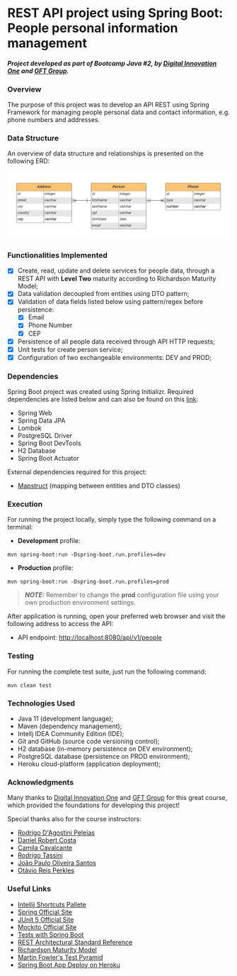 # REST API project using Spring Boot: People personal information management

#### **_Project developed as part of Bootcamp Java #2, by <a href="https://digitalinnovation.one/">Digital Innovation One</a> and <a href="https://www.linkedin.com/company/gft-group/">GFT Group</a>._**

### Overview

The purpose of this project was to develop an API REST using Spring Framework for managing people personal data and contact information, e.g. phone numbers and addresses.

### Data Structure

An overview of data structure and relationships is presented on the following ERD:

![ERD of people data](./img/erd-people-db.png)

### Functionalities Implemented

- [x] Create, read, update and delete services for people data, through a REST API with **Level Two** maturity according to Richardson Maturity Model;
- [x] Data validation decoupled from entities using DTO pattern;
- [x] Validation of data fields listed below using pattern/regex before persistence:
  - [x] Email
  - [x] Phone Number
  - [x] CEP
- [x] Persistence of all people data received through API HTTP requests;
- [x] Unit tests for create person service;
- [x] Configuration of two exchangeable environments: DEV and PROD;

### Dependencies

Spring Boot project was created using Spring Initializr. Required dependencies are listed below and can also be found on this [link](https://start.spring.io/#!type=maven-project&language=java&platformVersion=2.5.2.RELEASE&packaging=jar&jvmVersion=11&groupId=com.projects.dev.tulio&artifactId=simple-res-crud-api&name=simple-res-crud-api&description=Simple%20resource%20CRUD%20API%20using%20Spring%20Boot&packageName=com.projects.dev.tulio.simple-res-crud-api&dependencies=devtools,lombok,web,data-jpa,actuator,h2):
- Spring Web
- Spring Data JPA
- Lombok
- PostgreSQL Driver
- Spring Boot DevTools
- H2 Database
- Spring Boot Actuator

External dependencies required for this project:
- [Mapstruct](https://mapstruct.org/) (mapping between entities and DTO classes)

### Execution

For running the project locally, simply type the following command on a terminal:

- **Development** profile:
```shell script
mvn spring-boot:run -Dspring-boot.run.profiles=dev
```

- **Production** profile:
```shell script
mvn spring-boot:run -Dspring-boot.run.profiles=prod
```
> **_NOTE:_** Remember to change the **prod** configuration file using your own production environment settings.

After application is running, open your preferred web browser and visit the following address to access the API:

- API endpoint: [http://localhost:8080/api/v1/people](http://localhost:8080/api/v1/people)

### Testing

For running the complete test suite, just run the following command:

```shell script
mvn clean test
```

### Technologies Used

- Java 11 (development language);
- Maven (dependency management); 
- Intellj IDEA Community Edition (IDE);
- Git and GitHub (source code versioning control);
- H2 database (in-memory persistence on DEV environment);
- PostgreSQL database (persistence on PROD environment);
- Heroku cloud-platform (application deployment);

### Acknowledgments

Many thanks to [Digital Innovation One](https://www.linkedin.com/company/digitalinnovation-one/) and [GFT Group](https://www.linkedin.com/company/gft-group/) for this great course, which provided the foundations for developing this project!

Special thanks also for the course instructors:
- [Rodrigo D'Agostini Peleias](https://www.linkedin.com/in/rodrigopeleias/)
- [Daniel Robert Costa](https://www.linkedin.com/in/danielrc/)
- [Camila Cavalcante](https://www.linkedin.com/in/cami-la/)
- [Rodrigo Tassini](https://www.linkedin.com/in/rodrigo-tassini-2b37699/)
- [João Paulo Oliveira Santos](https://www.linkedin.com/in/desenvolvedorjoaopaulo/)
- [Otávio Reis Perkles](https://www.linkedin.com/in/operkles/)

### Useful Links

- [Intellij Shortcuts Pallete](https://resources.jetbrains.com/storage/products/intellij-idea/docs/IntelliJIDEA_ReferenceCard.pdf)
- [Spring Official Site](https://spring.io/)
- [JUnit 5 Official Site](https://junit.org/junit5/docs/current/user-guide/)
- [Mockito Official Site](https://site.mockito.org/)
- [Tests with Spring Boot](https://www.baeldung.com/spring-boot-testing)
- [REST Architectural Standard Reference](https://restfulapi.net/)
- [Richardson Maturity Model](https://restfulapi.net/richardson-maturity-model/)
- [Martin Fowler's Test Pyramid](https://martinfowler.com/articles/practical-test-pyramid.html#TheImportanceOftestAutomation)
- [Spring Boot App Deploy on Heroku](https://devcenter.heroku.com/articles/deploying-spring-boot-apps-to-heroku)